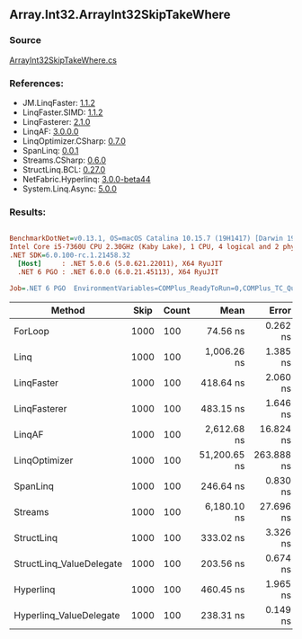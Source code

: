 ﻿## Array.Int32.ArrayInt32SkipTakeWhere

### Source
[ArrayInt32SkipTakeWhere.cs](../LinqBenchmarks/Array/Int32/ArrayInt32SkipTakeWhere.cs)

### References:
- JM.LinqFaster: [1.1.2](https://www.nuget.org/packages/JM.LinqFaster/1.1.2)
- LinqFaster.SIMD: [1.1.2](https://www.nuget.org/packages/LinqFaster.SIMD/1.0.3)
- LinqFasterer: [2.1.0](https://www.nuget.org/packages/LinqFasterer/2.1.0)
- LinqAF: [3.0.0.0](https://www.nuget.org/packages/LinqAF/3.0.0.0)
- LinqOptimizer.CSharp: [0.7.0](https://www.nuget.org/packages/LinqOptimizer.CSharp/0.7.0)
- SpanLinq: [0.0.1](https://www.nuget.org/packages/SpanLinq/0.0.1)
- Streams.CSharp: [0.6.0](https://www.nuget.org/packages/Streams.CSharp/0.6.0)
- StructLinq.BCL: [0.27.0](https://www.nuget.org/packages/StructLinq/0.27.0)
- NetFabric.Hyperlinq: [3.0.0-beta44](https://www.nuget.org/packages/NetFabric.Hyperlinq/3.0.0-beta44)
- System.Linq.Async: [5.0.0](https://www.nuget.org/packages/System.Linq.Async/5.0.0)

### Results:
``` ini

BenchmarkDotNet=v0.13.1, OS=macOS Catalina 10.15.7 (19H1417) [Darwin 19.6.0]
Intel Core i5-7360U CPU 2.30GHz (Kaby Lake), 1 CPU, 4 logical and 2 physical cores
.NET SDK=6.0.100-rc.1.21458.32
  [Host]     : .NET 5.0.6 (5.0.621.22011), X64 RyuJIT
  .NET 6 PGO : .NET 6.0.0 (6.0.21.45113), X64 RyuJIT

Job=.NET 6 PGO  EnvironmentVariables=COMPlus_ReadyToRun=0,COMPlus_TC_QuickJitForLoops=1,COMPlus_TieredPGO=1  Runtime=.NET 6.0  

```
|                   Method | Skip | Count |         Mean |      Error |     StdDev |          Ratio | RatioSD |   Gen 0 | Allocated |
|------------------------- |----- |------ |-------------:|-----------:|-----------:|---------------:|--------:|--------:|----------:|
|                  ForLoop | 1000 |   100 |     74.56 ns |   0.262 ns |   0.245 ns |       baseline |         |       - |         - |
|                     Linq | 1000 |   100 |  1,006.26 ns |   1.385 ns |   1.081 ns |  13.49x slower |   0.05x |  0.0725 |     152 B |
|               LinqFaster | 1000 |   100 |    418.64 ns |   2.060 ns |   1.927 ns |   5.62x slower |   0.04x |  0.7191 |   1,504 B |
|             LinqFasterer | 1000 |   100 |    483.15 ns |   1.646 ns |   1.375 ns |   6.48x slower |   0.02x |  0.3281 |     688 B |
|                   LinqAF | 1000 |   100 |  2,612.68 ns |  16.824 ns |  14.914 ns |  35.04x slower |   0.24x |       - |         - |
|            LinqOptimizer | 1000 |   100 | 51,200.65 ns | 263.888 ns | 233.930 ns | 686.59x slower |   4.54x | 15.0757 |  31,640 B |
|                 SpanLinq | 1000 |   100 |    246.64 ns |   0.830 ns |   0.693 ns |   3.31x slower |   0.01x |       - |         - |
|                  Streams | 1000 |   100 |  6,180.10 ns |  27.696 ns |  25.907 ns |  82.89x slower |   0.50x |  0.4349 |     912 B |
|               StructLinq | 1000 |   100 |    333.02 ns |   3.326 ns |   3.111 ns |   4.47x slower |   0.05x |  0.0458 |      96 B |
| StructLinq_ValueDelegate | 1000 |   100 |    203.56 ns |   0.674 ns |   0.630 ns |   2.73x slower |   0.01x |       - |         - |
|                Hyperlinq | 1000 |   100 |    460.45 ns |   1.965 ns |   1.641 ns |   6.18x slower |   0.03x |       - |         - |
|  Hyperlinq_ValueDelegate | 1000 |   100 |    238.31 ns |   0.149 ns |   0.124 ns |   3.20x slower |   0.01x |       - |         - |
